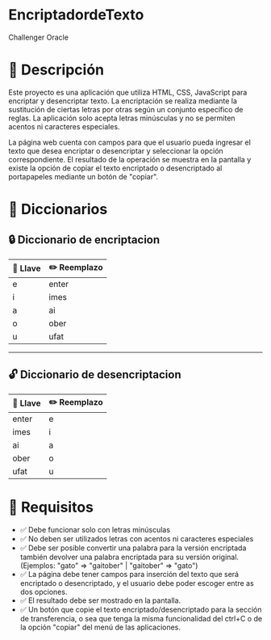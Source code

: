# EncriptadordeTexto
Challenger Oracle
# 📝 Descripción

Este proyecto es una aplicación que utiliza HTML, CSS, JavaScript para encriptar y desencriptar texto. La encriptación se realiza mediante la sustitución de ciertas letras por otras según un conjunto específico de reglas. La aplicación solo acepta letras minúsculas y no se permiten acentos ni caracteres especiales.

La página web cuenta con campos para que el usuario pueda ingresar el texto que desea encriptar o desencriptar y seleccionar la opción correspondiente. El resultado de la operación se muestra en la pantalla y existe la opción de copiar el texto encriptado o desencriptado al portapapeles mediante un botón de "copiar".

# 📒 Diccionarios
## 🔒 Diccionario de encriptacion
| 🔑 Llave | ✏️ Reemplazo |
|-----------|-----------|
| e | enter |
| i | imes |
| a | ai |
| o | ober |
| u | ufat |

---

## 🔓 Diccionario de desencriptacion
| 🔑 Llave | ✏️ Reemplazo |
|-----------|-----------|
| enter | e |
| imes | i |
| ai | a |
| ober | o |
| ufat | u |

# 📑 Requisitos

- ✅ Debe funcionar solo con letras minúsculas
- ✅ No deben ser utilizados letras con acentos ni caracteres especiales
- ✅ Debe ser posible convertir una palabra para la versión encriptada también devolver una palabra encriptada para su versión original. (Ejemplos: "gato" => "gaitober" | "gaitober" => "gato")
- ✅ La página debe tener campos para
inserción del texto que será encriptado o desencriptado, y el usuario debe poder escoger entre as dos opciones.
- ✅ El resultado debe ser mostrado en la pantalla.
- ✅ Un botón que copie el texto encriptado/desencriptado para la sección de transferencia, o sea que tenga la misma funcionalidad del ctrl+C o de la opción "copiar" del menú de las aplicaciones.
